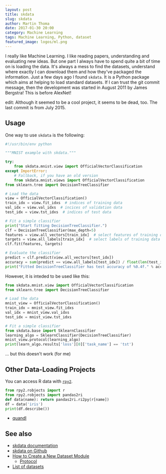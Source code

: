 ```yaml
---
layout: post
title: skdata
slug: skdata
author: Martin Thoma
date: 2017-01-30 20:00
category: Machine Learning
tags: Machine Learning, Python, dataset
featured_image: logos/ml.png
---
```

I really like Machine Learning. I like reading papers, understanding and
evaluating new ideas. But one part I always have to spend quite a bit of time
on is loading the data. It's always a mess to find the datasets, understand
where exactly I can download them and how they've packaged the information.
Just a few days ago I found `skdata`. It is a Python package which aims at
helping to load standard datasets. If I can trust the git commit message, then
the development was started in August 2011 by James Bergstra! This is before
AlexNet!

edit: Although it seemed to be a cool project, it seems to be dead, too. The
last commit is from July 2015.


## Usage

One way to use `skdata` is the following:

```python
#!/usr/bin/env python

"""MNIST example with skdata."""

try:
    from skdata.mnist.view import OfficialVectorClassification
except ImportError:
    # Fallback, if you have an old version
    from skdata.mnist.views import OfficialVectorClassification
from sklearn.tree import DecisionTreeClassifier

# Load the data
view = OfficialVectorClassification()
train_idx = view.fit_idxs  # indices of training data
val_idx = view.val_idxs  # incices of validation data
test_idx = view.tst_idxs  # indices of test data

# Fit a simple classifier
print("Start fitting DecisionTreeClassifier.")
clf = DecisionTreeClassifier(max_depth=5)
features = view.all_vectors[train_idx]  # select features of training data
targets = view.all_labels[train_idx]  # select labels of training data
clf.fit(features, targets)

# Evaluate the classifier
predict = clf.predict(view.all_vectors[test_idx])
accuracy = sum(predict == view.all_labels[test_idx]) / float(len(test_idx))
print("Fitted DecisionTreeClassifier has test accuracy of %0.4f." % accuracy)

```


However, it is inteded to be used like this:

```python
from skdata.mnist.view import OfficialVectorClassification
from sklearn.tree import DecisionTreeClassifier

# Load the data
mnist_view = OfficialVectorClassification()
train_idx = mnist_view.fit_idxs
val_idx = mnist_view.val_idxs
test_idx = mnist_view.tst_idxs

# Fit a simple classifier
from skdata.base import SklearnClassifier
learning_algo = SklearnClassifier(DecisionTreeClassifier)
mnist_view.protocol(learning_algo)
print(learn_algo.results['loss'][0]['task_name'] == 'tst')
```

... but this doesn't work (for me)


## Other Data-Loading Projects

You can access R data with [`rpy2`](https://rpy2.bitbucket.io/?).

```python
from rpy2.robjects import r
from rpy2.robjects import pandas2ri
def data(name): return pandas2ri.ri2py(r[name])
df = data('iris')
print(df.describe())
```

* [quandl](https://www.quandl.com/tools/python)



## See also

* [skdata documentation](http://jaberg.github.io/skdata/)
* [skdata on Github](https://github.com/jaberg/skdata)
* [How to Create a New Dataset Module](https://github.com/jaberg/skdata/wiki/How-to-Create-a-New-Dataset-Module)
    * [Protocol](https://github.com/jaberg/skdata/wiki/Protocol)
* [List of datasets](https://github.com/jaberg/skdata/wiki/Data-Set-Modules)
